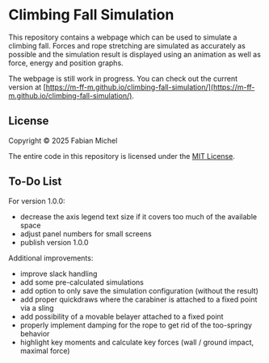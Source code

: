 # Climbing Fall Simulation

This repository contains a webpage which can be used to simulate a climbing fall. Forces and rope stretching are simulated as accurately as possible and the simulation result is displayed using an animation as well as force, energy and position graphs.

The webpage is still work in progress. You can check out the current version at [https://m-ff-m.github.io/climbing-fall-simulation/](https://m-ff-m.github.io/climbing-fall-simulation/).

## License

Copyright © 2025 Fabian Michel

The entire code in this repository is licensed under the [MIT License](LICENSE.md).

## To-Do List

For version 1.0.0:
- decrease the axis legend text size if it covers too much of the available space
- adjust panel numbers for small screens
- publish version 1.0.0

Additional improvements:
- improve slack handling
- add some pre-calculated simulations
- add option to only save the simulation configuration (without the result)
- add proper quickdraws where the carabiner is attached to a fixed point via a sling
- add possibility of a movable belayer attached to a fixed point
- properly implement damping for the rope to get rid of the too-springy behavior
- highlight key moments and calculate key forces (wall / ground impact, maximal force)